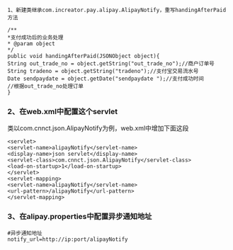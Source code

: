 ```
1、新建类继承com.increator.pay.alipay.AlipayNotify，重写handingAfterPaid方法
```

```
/**
*支付成功后的业务处理
* @param object
*/
public void handingAfterPaid(JSONObject object){
String out_trade_no = object.getString("out_trade_no");//商户订单号
String tradeno = object.getString("tradeno");//支付宝交易流水号
Date sendpaydate = object.getDate("sendpaydate ");//支付成功时间
//根据out_trade_no处理订单
}
```

### 2、在web.xml中配置这个servlet

类以com.cnnct.json.AlipayNotify为例，web.xml中增加下面这段

```
<servlet>
<servlet-name>alipayNotify</servlet-name>
<display-name>json servlet</display-name>
<servlet-class>com.cnnct.json.AlipayNotify</servlet-class>
<load-on-startup>1</load-on-startup>
</servlet>
<servlet-mapping>
<servlet-name>alipayNotify</servlet-name>
<url-pattern>/alipayNotify</url-pattern>
</servlet-mapping>
```

### 3、在alipay.properties中配置异步通知地址

```
#异步通知地址
notify_url=http://ip:port/alipayNotify
```



